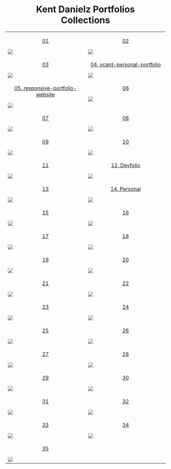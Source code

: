<div align="center">
    <h1>Kent Danielz Portfolios<br>Collections</h1>
</div>

<table align="center">
  <!-- block 1 -->
  <tr>
    <td valign="top" width="50%">
      <a target="_blank" href="https://maginodan.github.io/portfolios/Web/01/">
        <p align="center">01</p>
        <img src="https://cdn.jsdelivr.net/gh/maginodan/portfolios/assets/img/web/01.jpg" />
      </a>
    </td>
    <td valign="top">
      <a target="_blank" href="https://maginodan.github.io/portfolios/Web/02/">
        <p align="center">02</p>
        <img src="https://cdn.jsdelivr.net/gh/maginodan/portfolios/assets/img/web/02.jpg" />
      </a>
    </td>
  </tr>
  <!-- block 2 -->
  <tr>
    <td valign="top" width="50%">
      <a target="_blank" href="https://maginodan.github.io/portfolios/Web/03/">
        <p align="center">03</p>
        <img src="https://cdn.jsdelivr.net/gh/maginodan/portfolios/assets/img/web/03.jpg" />
      </a>
    </td>
    <td valign="top">
      <a target="_blank" href="https://maginodan.github.io/portfolios/Web/04/">
        <p align="center">04. vcard-personal-portfolio</p>
        <img src="https://cdn.jsdelivr.net/gh/maginodan/portfolios/assets/img/web/04.jpg" />
      </a>
    </td>
  </tr>
  <!-- block 3 -->
  <tr>
    <td valign="top" width="50%">
      <a target="_blank" href="https://maginodan.github.io/portfolios/Web/05/">
        <p align="center">05. responsive-portfolio-website</p>
        <img src="https://cdn.jsdelivr.net/gh/maginodan/portfolios/assets/img/web/05.jpg" />
      </a>
    </td>
    <td valign="top">
      <a target="_blank" href="https://maginodan.github.io/portfolios/Web/06/">
        <p align="center">06</p>
        <img src="https://cdn.jsdelivr.net/gh/maginodan/portfolios/assets/img/web/06.jpg" />
      </a>
    </td>
  </tr>
  <!-- block 4 -->
  <tr>
    <td valign="top" width="50%">
      <a target="_blank" href="https://maginodan.github.io/portfolios/Web/07/">
        <p align="center">07</p>
        <img src="https://cdn.jsdelivr.net/gh/maginodan/portfolios/assets/img/web/07.jpg" />
      </a>
    </td>
    <td valign="top">
      <a target="_blank" href="https://maginodan.github.io/portfolios/Web/08/">
        <p align="center">08</p>
        <img src="https://cdn.jsdelivr.net/gh/maginodan/portfolios/assets/img/web/08.jpg" />
      </a>
    </td>
  </tr>
  <!-- block 5 -->
  <tr>
    <td valign="top" width="50%">
      <a target="_blank" href="https://maginodan.github.io/portfolios/Web/09/">
        <p align="center">09</p>
        <img src="https://cdn.jsdelivr.net/gh/maginodan/portfolios/assets/img/web/09.jpg" />
      </a>
    </td>
    <td valign="top">
      <a target="_blank" href="https://maginodan.github.io/portfolios/Web/10/">
        <p align="center">10</p>
        <img src="https://cdn.jsdelivr.net/gh/maginodan/portfolios/assets/img/web/10.jpg" />
      </a>
    </td>
  </tr>
  <!-- block 6 -->
  <tr>
    <td valign="top" width="50%">
      <a target="_blank" href="https://maginodan.github.io/portfolios/Web/11/">
        <p align="center">11</p>
        <img src="https://cdn.jsdelivr.net/gh/maginodan/portfolios/assets/img/web/11.jpg" />
      </a>
    </td>
    <td valign="top">
      <a target="_blank" href="https://maginodan.github.io/portfolios/Web/12/">
        <p align="center">12. Devfolio</p>
        <img src="https://cdn.jsdelivr.net/gh/maginodan/portfolios/assets/img/web/12.jpg" />
      </a>
    </td>
  </tr>
  <!-- block 7 -->
  <tr>
    <td valign="top" width="50%">
      <a target="_blank" href="https://maginodan.github.io/portfolios/Web/13/">
        <p align="center">13</p>
        <img src="https://cdn.jsdelivr.net/gh/maginodan/portfolios/assets/img/web/13.jpg" />
      </a>
    </td>
    <td valign="top">
      <a target="_blank" href="https://maginodan.github.io/portfolios/Web/14/">
        <p align="center">14. Personal</p>
        <img src="https://cdn.jsdelivr.net/gh/maginodan/portfolios/assets/img/web/14.jpg" />
      </a>
    </td>
  </tr>
  <!-- block 8 -->
  <tr>
    <td valign="top" width="50%">
      <a target="_blank" href="https://maginodan.github.io/portfolios/Web/15/">
        <p align="center">15</p>
        <img src="https://cdn.jsdelivr.net/gh/maginodan/portfolios/assets/img/web/15.jpg" />
      </a>
    </td>
    <td valign="top">
      <a target="_blank" href="https://maginodan.github.io/portfolios/Web/16/">
        <p align="center">16</p>
        <img src="https://cdn.jsdelivr.net/gh/maginodan/portfolios/assets/img/web/16.jpg" />
      </a>
    </td>
  </tr>
  <!-- block 9 -->
  <tr>
    <td valign="top" width="50%">
      <a target="_blank" href="https://maginodan.github.io/portfolios/Web/17/">
        <p align="center">17</p>
        <img src="https://cdn.jsdelivr.net/gh/maginodan/portfolios/assets/img/web/17.jpg" />
      </a>
    </td>
    <td valign="top">
      <a target="_blank" href="https://maginodan.github.io/portfolios/Web/18/">
        <p align="center">18</p>
        <img src="https://cdn.jsdelivr.net/gh/maginodan/portfolios/assets/img/web/18.jpg" />
      </a>
    </td>
  </tr>
  <!-- block 10 -->
  <tr>
    <td valign="top" width="50%">
      <a target="_blank" href="https://maginodan.github.io/portfolios/Web/19/">
        <p align="center">19</p>
        <img src="https://cdn.jsdelivr.net/gh/maginodan/portfolios/assets/img/web/19.jpg" />
      </a>
    </td>
    <td valign="top">
      <a target="_blank" href="https://maginodan.github.io/portfolios/Web/20/">
        <p align="center">20</p>
        <img src="https://cdn.jsdelivr.net/gh/maginodan/portfolios/assets/img/web/20.jpg" />
      </a>
    </td>
  </tr>
  <!-- block 11 -->
  <tr>
    <td valign="top" width="50%">
      <a target="_blank" href="https://maginodan.github.io/portfolios/Web/21/">
        <p align="center">21</p>
        <img src="https://cdn.jsdelivr.net/gh/maginodan/portfolios/assets/img/web/21.jpg" />
      </a>
    </td>
    <td valign="top">
      <a target="_blank" href="https://maginodan.github.io/portfolios/Web/22/">
        <p align="center">22</p>
        <img src="https://cdn.jsdelivr.net/gh/maginodan/portfolios/assets/img/web/22.jpg" />
      </a>
    </td>
  </tr>
  <!-- block 12 -->
  <tr>
    <td valign="top" width="50%">
      <a target="_blank" href="https://maginodan.github.io/portfolios/Web/23/">
        <p align="center">23</p>
        <img src="https://cdn.jsdelivr.net/gh/maginodan/portfolios/assets/img/web/23.jpg" />
      </a>
    </td>
    <td valign="top">
      <a target="_blank" href="https://maginodan.github.io/portfolios/Web/24/">
        <p align="center">24</p>
        <img src="https://cdn.jsdelivr.net/gh/maginodan/portfolios/assets/img/web/24.jpg" />
      </a>
    </td>
  </tr>
  <!-- block 13 -->
  <tr>
    <td valign="top" width="50%">
      <a target="_blank" href="https://maginodan.github.io/portfolios/Web/25/">
        <p align="center">25</p>
        <img src="https://cdn.jsdelivr.net/gh/maginodan/portfolios/assets/img/web/25.jpg" />
      </a>
    </td>
    <td valign="top" width="50%">
      <a target="_blank" href="https://maginodan.github.io/portfolios/Web/26/">
        <p align="center">26</p>
        <img src="https://cdn.jsdelivr.net/gh/maginodan/portfolios/assets/img/web/26.jpg" />
      </a>
    </td>
  </tr>
  <!-- block 14 -->
  <tr>
    <td valign="top" width="50%">
      <a target="_blank" href="https://maginodan.github.io/portfolios/Web/27/">
        <p align="center">27</p>
        <img src="https://cdn.jsdelivr.net/gh/maginodan/portfolios/assets/img/web/27.jpg" />
      </a>
    </td>
    <td valign="top" width="50%">
      <a target="_blank" href="https://maginodan.github.io/portfolios/web/28/">
        <p align="center">28</p>
        <img src="https://cdn.jsdelivr.net/gh/maginodan/portfolios/assets/img/web/28.jpg" />
      </a>
    </td>
  </tr>
  <!-- block 15 -->
  <tr>
    <td valign="top" width="50%">
      <a target="_blank" href="https://maginodan.github.io/portfolios/Web/29/">
        <p align="center">29</p>
        <img src="https://cdn.jsdelivr.net/gh/maginodan/portfolios/assets/img/web/29.jpg" />
      </a>
    </td>
    <td valign="top" width="50%">
      <a target="_blank" href="https://maginodan.github.io/portfolios/Web/30/">
        <p align="center">30</p>
        <img src="https://cdn.jsdelivr.net/gh/maginodan/portfolios/assets/img/web/30.jpg" />
      </a>
    </td>
  </tr>
  <!-- block 16 -->
  <tr>
    <td valign="top" width="50%">
      <a target="_blank" href="https://maginodan.github.io/portfolios/Web/31/">
        <p align="center">31</p>
        <img src="https://cdn.jsdelivr.net/gh/maginodan/portfolios/assets/img/web/31.jpg" />
      </a>
    </td>
    <td valign="top" width="50%">
      <a target="_blank" href="https://maginodan.github.io/portfolios/Web/32/">
        <p align="center">32</p>
        <img src="https://cdn.jsdelivr.net/gh/maginodan/portfolios/assets/img/web/32.jpg" />
      </a>
    </td>
  </tr>
  <!-- block 17 -->
  <tr>
    <td valign="top" width="50%">
      <a target="_blank" href="https://maginodan.github.io/portfolios/Web/33/">
        <p align="center">33</p>
        <img src="https://cdn.jsdelivr.net/gh/maginodan/portfolios/assets/img/web/33.jpg" />
      </a>
    </td>
    <td valign="top" width="50%">
      <a target="_blank" href="https://maginodan.github.io/portfolios/Web/34/">
        <p align="center">34</p>
        <img src="https://cdn.jsdelivr.net/gh/maginodan/portfolios/assets/img/web/34.jpg" />
      </a>
    </td>
  </tr>
  <!-- block 18 -->
  <tr>
    <td valign="top" width="50%">
      <a target="_blank" href="https://maginodan.github.io/portfolios/Web/35/">
        <p align="center">35</p>
        <img src="https://cdn.jsdelivr.net/gh/maginodan/portfolios/assets/img/web/35.jpg" />
      </a>
    </td>
  </tr>
</table>
